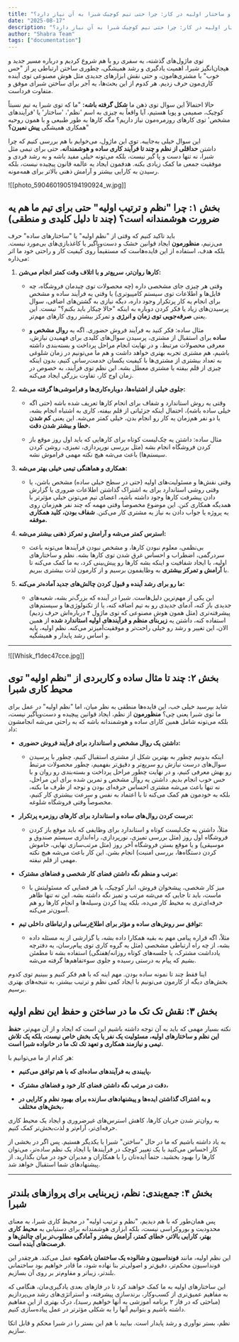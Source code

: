 ```yaml
---
title: "نظم و ساختار اولیه در کار: چرا حتی تیم کوچیک شبرا به آن نیاز دارد؟"
date: "2025-08-17"
description: "توضیحات مقاله **نظم و ساختار اولیه در کار: چرا حتی تیم کوچیک شبرا به آن نیاز دارد؟**"
author: "Shabra Team"
tags: ["documentation"]
---
```


توی ماژول‌های گذشته، یه سفری رو با هم شروع کردیم و درباره مسیر جدید و هیجان‌انگیز شبرا، اهمیت یادگیری و رشد همیشگی، چطوری ساختن ارتباطی پر از "حس خوب" با مشتری‌هامون، و حتی نقش ابزارهای جدیدی مثل هوش مصنوعی توی آینده کاری‌مون حرف زدیم. هر کدوم از این بحث‌ها، یه آجر برای ساختن شبرای موفق و متفاوت فرداست.

حالا احتمالاً این سوال توی ذهن ما **شکل گرفته باشه:** "ما که توی شبرا یه تیم نسبتاً کوچیک، صمیمی و پویا هستیم، آیا واقعاً به چیزی به اسم 'نظم'، 'ساختار' یا 'فرآیندهای مشخص' توی کارهای روزمره‌مون نیاز داریم؟ مگه کارها به طور طبیعی و با همون روحیه همکاری همیشگی **پیش نمیرن؟**"

این سوال خیلی به‌جاییه. توی این ماژول، می‌خوایم با هم بررسی کنیم که چرا داشتن **حداقلی از نظم و چند تا فرآیند کاری ساده و هوشمندانه**، حتی برای تیمی مثل شبرا، نه تنها دست و پا گیر نیست، بلکه می‌تونه خیلی مفید باشه و به رشد فردی و موفقیت جمعی ما کمک زیادی بکنه. هدفمون ایجاد یه عالمه قانون پیچیده نیست، بلکه رسیدن به کارایی بیشتر و آرامش ذهنی بالاتر برای همه‌مونه.

![[photo_5904601905194190924_w.jpg]]

## **بخش ۱: چرا "نظم و ترتیب اولیه" حتی برای تیم ما هم یه ضرورت هوشمندانه است؟ (چند تا دلیل کلیدی و منطقی)**

باید تاکید کنیم که وقتی از "نظم اولیه" یا "ساختارهای ساده" حرف می‌زنیم، **منظورمون** ایجاد قوانین خشک و دست‌وپاگیر یا کاغذبازی‌های بی‌مورد نیست. بلکه هدف، استفاده از این فایده‌هاست که مستقیماً روی کیفیت کار و راحتی خود ما اثر می‌ذاره:

1. **کارها روان‌تر، سریع‌تر و با اتلاف وقت کمتر انجام می‌شن:**
    
    - وقتی هر چیزی جای مشخصی داره (چه محصولات توی چیدمان فروشگاه، چه فایل‌ها و اطلاعات توی سیستم کامپیوتری) یا وقتی یه فرآیند ساده و مشخص برای انجام یه کار پرتکرار وجود داره، دیگه نیازی به گشتن‌های اضافی، سوال پرسیدن‌های زیاد یا فکر کردن دوباره به اینکه "حالا چیکار باید بکنم؟" نیست. این یعنی **صرفه‌جویی توی زمان و انرژی** و تمرکز بیشتر روی کارهای مهم‌تر.
        
    - مثال ساده: فکر کنید به فرآیند فروش حضوری. اگه یه **روال مشخص و ساده** برای استقبال از مشتری، پرسیدن سوال‌های کلیدی برای فهمیدن نیازش، معرفی محصولات مرتبط، و در نهایت انجام مراحل پرداخت و بسته‌بندی داشته باشیم، هم مشتری تجربه بهتری خواهد داشت و هم ما می‌تونیم در زمان شلوغی به تعداد بیشتری از مشتری‌ها با کیفیت یکسان خدمت‌رسانی کنیم، بدون اینکه چیزی از قلم بیفته یا مشتری معطل بشه. این نظم توی فرآیند، به خصوص در زمان اوج کار، تفاوت بزرگی ایجاد می‌کنه.
        
2. **جلوی خیلی از اشتباه‌ها، دوباره‌کاری‌ها و فراموشی‌ها گرفته می‌شه:**
    
    - وقتی یه روش استاندارد و شفاف برای انجام کارها تعریف شده باشه (حتی اگه خیلی ساده باشه)، احتمال اینکه جزئیاتی از قلم بیفته، کاری به اشتباه انجام بشه، یا دو نفر هم‌زمان یه کار رو انجام بدن، خیلی کمتر می‌شه. این یعنی **کم شدن خطا و بیشتر شدن دقت.**
        
    - مثال ساده: داشتن یه چک‌لیست کوتاه برای کارهایی که باید اول روز موقع باز کردن فروشگاه انجام بشه (مثل بررسی نورپردازی، تمیزی، روشن کردن سیستم‌ها) باعث می‌شه هیچ نکته مهمی فراموش نشه.
        
3. **همکاری و هماهنگی تیمی خیلی بهتر می‌شه:**
    
    - وقتی نقش‌ها و مسئولیت‌های اولیه (حتی در سطح خیلی ساده) مشخص باشن، یا وقتی روشی استاندارد برای به اشتراک گذاشتن اطلاعات ضروری یا گزارش دادن پیشرفت کارها وجود داشته باشه، اعضای تیم می‌تونن خیلی مؤثرتر با همدیگه همکاری کنن. این موضوع مخصوصاً وقتی مهمه که چند نفر هم‌زمان روی یه پروژه یا جواب دادن به نیاز یه مشتری کار می‌کنن. **شفاف بودن، کلید همکاری موفقه.**
        
4. **استرس کمتر می‌شه و آرامش و تمرکز ذهنی بیشتر می‌شه:**
    
    - بی‌نظمی، معلوم نبودن کارها، و مشخص نبودن فرآیند‌ها می‌تونه باعث سردرگمی، اضطراب و احساس غرق شدن توی کارها بشه. نظم و ساختارهای اولیه، با ایجاد شفافیت و اینکه بشه کارها رو پیش‌بینی کرد، به ما کمک می‌کنه تا با **آرامش و تمرکز بیشتری** به وظایفمون برسیم و از کارمون لذت بیشتری ببریم.
        
5. **ما رو برای رشد آینده و قبول کردن چالش‌های جدید آماده‌تر می‌کنه:**
    
    - این یکی از مهم‌ترین دلیل‌هاست.  شبرا در آینده که بزرگ‌تر بشه، شعبه‌های جدیدی باز کنه، آدمای جدیدی رو به تیم اضافه کنه، یا از تکنولوژی‌ها و سیستم‌های پیشرفته‌تری (مثل همون هوش مصنوعی که توی ماژول ۴ درباره‌اش حرف زدیم) استفاده کنه، داشتن یه **زیربنای منظم و فرآیندهای اولیه استاندارد شده** از همین الان، این تغییر و رشد رو خیلی راحت‌تر و موفقیت‌آمیزتر می‌کنه. نظم اولیه، پایه و اساس رشد پایدار و همیشگیه.
        

---
![[Whisk_f1dec47cce.jpg]]

## **بخش ۲: چند تا مثال ساده و کاربردی از "نظم اولیه" توی محیط کاری شبرا**

شاید بپرسید خیلی خب، این فایده‌ها منطقی به نظر میان، اما "نظم اولیه" در عمل برای ما توی شبرا یعنی چی؟ **منظورمون** از نظم، ایجاد قوانین پیچیده و دست‌وپاگیر نیست، بلکه می‌تونه شامل همین کارای ساده و هوشمندانه باشه که به راحتی می‌شه انجامشون داد:

- **داشتن یک روال مشخص و استاندارد برای فرآیند فروش حضوری:**
    
    - اینکه بدونیم چطور به بهترین شکل از مشتری استقبال کنیم، چطور با پرسیدن سوال‌های درست نیازش رو سریع‌تر و دقیق‌تر بفهمیم، چطور محصولات مرتبط رو بهش معرفی کنیم، و در نهایت چطور مراحل پرداخت و بسته‌بندی رو روان و با حس خوب انجام بدیم. داشتن یه روال مشخص و تمرین شده برای این مراحل، نه تنها باعث می‌شه مشتری احساس حرفه‌ای بودن و توجه از طرف ما بکنه، بلکه به خودمون هم کمک می‌کنه تا با اعتماد به نفس و سرعت بیشتری کار کنیم، مخصوصاً وقتی فروشگاه شلوغه.
        
- **درست کردن روال‌های ساده و استاندارد برای کارهای روزمره پرتکرار:**
    
    - مثلاً، داشتن یه چک‌لیست کوتاه و استاندارد برای وظایفی که باید موقع باز کردن فروشگاه اول روز (مثل بررسی تمیزی، نورپردازی، راه‌اندازی سیستم صندوق و موسیقی) و یا موقع بستن فروشگاه آخر روز (مثل مرتب‌سازی نهایی، خاموش کردن دستگاه‌ها، بررسی امنیت) انجام بشن. این کار باعث می‌شه هیچ نکته مهمی از قلم نیفته.
        
- **مرتب و منظم نگه داشتن فضای کار شخصی و فضاهای مشترک:**
    
    - میز کار شخصی، پیشخوان فروش، انبار کوچیک، یا هر فضایی که مسئولیتش با ماست، باید تا جایی که می‌شه مرتب و تمیز نگه داشته بشه. این نه تنها ظاهر حرفه‌ای‌تری به محیط کار می‌ده، بلکه پیدا کردن وسیله‌ها و انجام کارها رو هم آسون‌تر می‌کنه.
        
- **توافق سر روش‌های ساده و مؤثر برای اطلاع‌رسانی و ارتباطای داخلی تیم:**
    
    - مثلاً، اگه قراره پیامی مهم به بقیه همکارا داده بشه، یا گزارشی از یه مسئله داده بشه، از چه راه ارتباطی مشخصی (مثل یه گروه کاری توی پیام‌رسان، یه دفترچه یادداشت مشترک، یا جلسه‌های کوتاه روزانه/هفتگی) استفاده بشه تا مطمئن بشیم که پیام به درستی رسیده و جلوی سوءتفاهم‌ها گرفته می‌شه.
        

اینا فقط چند تا نمونه ساده بودن. مهم اینه که با هم فکر کنیم و ببینیم توی کدوم بخش‌های دیگه از کارمون می‌تونیم با ایجاد کمی نظم و ترتیب بیشتر، به نتیجه‌های بهتری برسیم.

## **بخش ۳: نقش تک تک ما در ساختن و حفظ این نظم اولیه**

نکته بسیار مهمی که باید به آن توجه داشته باشیم این است که ایجاد و از آن مهم‌تر، **حفظ این نظم و ساختارهای اولیه، مسئولیت یک نفر یا یک بخش خاص نیست، بلکه یک تلاش تیمی و نیازمند همکاری و تعهد تک تک ما در خانواده شبرا است.**

هر کدام از ما می‌توانیم با:

- **پایبندی به فرآیند‌های ساده‌ای که با هم توافق می‌کنیم،**
    
- **دقت در مرتب نگه داشتن فضای کار خود و فضاهای مشترک،**
    
- **و به اشتراک گذاشتن ایده‌ها و پیشنهادهای سازنده برای بهبود نظم و کارایی در بخش‌های مختلف،**
    

به روان‌تر شدن جریان کارها، کاهش استرس‌های غیرضروری و ایجاد یک محیط کاری حرفه‌ای‌تر، آرام‌تر و لذت‌بخش‌تر کمک کنیم.

به یاد داشته باشیم که ما در حال "ساختن" شبرا با یکدیگر هستیم. پس اگر در بخشی از کار احساس می‌کنید با یک تغییر کوچک در فرآیند‌ها یا ایجاد یک نظم ساده‌تر، می‌توان کارها را بهبود بخشید، حتماً ایده‌تان را با همکاران و مدیران خود در میان بگذارید. از پیشنهادهای شما استقبال خواهد شد.

---

## **بخش ۴: جمع‌بندی: نظم، زیربنایی برای پروازهای بلندتر شبرا**

پس همان‌طور که با هم دیدیم، "نظم و ترتیب اولیه" در محیط کاری شبرا، به معنای محدودیت و بوروکراسی نیست، بلکه ابزاری هوشمندانه برای دستیابی به **محیط کاری بهتر، کارایی بالاتر، خطای کمتر، آرامش بیشتر و آمادگی مطلوب‌تر برای چالش‌ها و فرصت‌های آینده است.**

این نظم اولیه، مانند **فونداسیون و شالوده یک ساختمان باشکوه** عمل می‌کند. هرچقدر این فونداسیون محکم‌تر، دقیق‌تر و اصولی‌تر بنا نهاده شود، ما قادر خواهیم بود ساختمانی بلندتر، زیباتر و مقاوم‌تر بر روی آن بسازیم.

این ساختارهای اولیه به ما کمک خواهند کرد تا در فازهای بعدی یادگیری‌مان، هنگامی که به مفاهیم عمیق‌تری از کسب‌وکار، برندسازی پیشرفته، و استراتژی‌های رشد می‌پردازیم (مباحثی که در فاز ۲ برنامه آموزشی به آنها خواهیم رسید)، درک بهتری از این مفاهیم داشته باشیم و بتوانیم آنها را به شکلی مؤثرتر در عمل پیاده‌سازی کنیم.

نظم، بستر نوآوری و رشد پایدار است. بیایید با هم این بستر را در شبرا محکم و قابل اتکا سازیم.